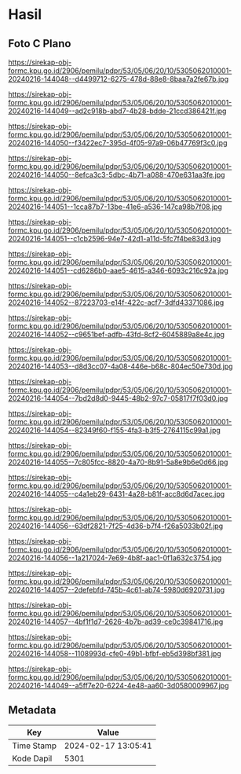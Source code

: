 # Hasil

## Foto C Plano

https://sirekap-obj-formc.kpu.go.id/2906/pemilu/pdpr/53/05/06/20/10/5305062010001-20240216-144048--d4499712-6275-478d-88e8-8baa7a2fe67b.jpg

https://sirekap-obj-formc.kpu.go.id/2906/pemilu/pdpr/53/05/06/20/10/5305062010001-20240216-144049--ad2c918b-abd7-4b28-bdde-21ccd386421f.jpg

https://sirekap-obj-formc.kpu.go.id/2906/pemilu/pdpr/53/05/06/20/10/5305062010001-20240216-144050--f3422ec7-395d-4f05-97a9-06b47769f3c0.jpg

https://sirekap-obj-formc.kpu.go.id/2906/pemilu/pdpr/53/05/06/20/10/5305062010001-20240216-144050--8efca3c3-5dbc-4b71-a088-470e631aa3fe.jpg

https://sirekap-obj-formc.kpu.go.id/2906/pemilu/pdpr/53/05/06/20/10/5305062010001-20240216-144051--1cca87b7-13be-41e6-a536-147ca98b7f08.jpg

https://sirekap-obj-formc.kpu.go.id/2906/pemilu/pdpr/53/05/06/20/10/5305062010001-20240216-144051--c1cb2596-94e7-42d1-a11d-5fc7f4be83d3.jpg

https://sirekap-obj-formc.kpu.go.id/2906/pemilu/pdpr/53/05/06/20/10/5305062010001-20240216-144051--cd6286b0-aae5-4615-a346-6093c216c92a.jpg

https://sirekap-obj-formc.kpu.go.id/2906/pemilu/pdpr/53/05/06/20/10/5305062010001-20240216-144052--87223703-e14f-422c-acf7-3dfd43371086.jpg

https://sirekap-obj-formc.kpu.go.id/2906/pemilu/pdpr/53/05/06/20/10/5305062010001-20240216-144052--c9651bef-adfb-43fd-8cf2-6045889a8e4c.jpg

https://sirekap-obj-formc.kpu.go.id/2906/pemilu/pdpr/53/05/06/20/10/5305062010001-20240216-144053--d8d3cc07-4a08-446e-b68c-804ec50e730d.jpg

https://sirekap-obj-formc.kpu.go.id/2906/pemilu/pdpr/53/05/06/20/10/5305062010001-20240216-144054--7bd2d8d0-9445-48b2-97c7-05817f7f03d0.jpg

https://sirekap-obj-formc.kpu.go.id/2906/pemilu/pdpr/53/05/06/20/10/5305062010001-20240216-144054--82349f60-f155-4fa3-b3f5-2764115c99a1.jpg

https://sirekap-obj-formc.kpu.go.id/2906/pemilu/pdpr/53/05/06/20/10/5305062010001-20240216-144055--7c805fcc-8820-4a70-8b91-5a8e9b6e0d66.jpg

https://sirekap-obj-formc.kpu.go.id/2906/pemilu/pdpr/53/05/06/20/10/5305062010001-20240216-144055--c4a1eb29-6431-4a28-b81f-acc8d6d7acec.jpg

https://sirekap-obj-formc.kpu.go.id/2906/pemilu/pdpr/53/05/06/20/10/5305062010001-20240216-144056--63df2821-7f25-4d36-b7f4-f26a5033b02f.jpg

https://sirekap-obj-formc.kpu.go.id/2906/pemilu/pdpr/53/05/06/20/10/5305062010001-20240216-144056--1a217024-7e69-4b8f-aac1-0f1a632c3754.jpg

https://sirekap-obj-formc.kpu.go.id/2906/pemilu/pdpr/53/05/06/20/10/5305062010001-20240216-144057--2defebfd-745b-4c61-ab74-5980d6920731.jpg

https://sirekap-obj-formc.kpu.go.id/2906/pemilu/pdpr/53/05/06/20/10/5305062010001-20240216-144057--4bf1f1d7-2626-4b7b-ad39-ce0c39841716.jpg

https://sirekap-obj-formc.kpu.go.id/2906/pemilu/pdpr/53/05/06/20/10/5305062010001-20240216-144058--1108993d-cfe0-49b1-bfbf-eb5d398bf381.jpg

https://sirekap-obj-formc.kpu.go.id/2906/pemilu/pdpr/53/05/06/20/10/5305062010001-20240216-144049--a5ff7e20-6224-4e48-aa60-3d0580009967.jpg


## Metadata

| Key        | Value               |
| ---------- | ------------------- |
| Time Stamp | 2024-02-17 13:05:41 |
| Kode Dapil | 5301                |



